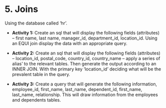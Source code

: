 # 5. Joins ### 
Using the database called ‘hr’.

* **Activity 1:** Create an sql that will display the following fields (attributes) – first name, last name, manager_id, department_id, location_id. Using an EQUI join display the data with an appropriate query.

* **Activity 2:** Create an sql that will display the following fields (attributes) – location_id, postal_code, country_id, country_name – apply a series of alias’ to the relevant tables. Then generate the output according to an INNER JOIN. With the primary key ‘location_id’ deciding what will be the prevalent table in the query.

* **Activity 3:** Create a query that will generate the following information, employee_id, first_name, last_name, dependent_id, first_name, last_name, relationship. This will draw information from the employees and dependents tables.
